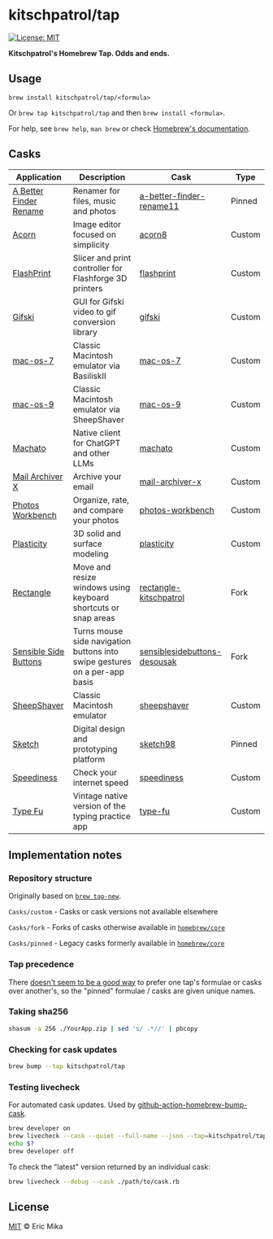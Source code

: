 <!--+ Warning: Content inside HTML comment blocks was generated by mdat and may be overwritten. +-->

# kitschpatrol/tap

<!-- badges -->

[![License: MIT](https://img.shields.io/badge/License-MIT-yellow.svg)](https://opensource.org/licenses/MIT)

<!-- /badges -->

<!-- description -->

**Kitschpatrol's Homebrew Tap. Odds and ends.**

<!-- /description -->

## Usage

`brew install kitschpatrol/tap/<formula>`

Or `brew tap kitschpatrol/tap` and then `brew install <formula>`.

For help, see `brew help`, `man brew` or check [Homebrew's documentation](https://docs.brew.sh).

## Casks

<!-- casks -->

| Application                                                                | Description                                                                | Cask                                                                       | Type   |
| -------------------------------------------------------------------------- | -------------------------------------------------------------------------- | -------------------------------------------------------------------------- | ------ |
| [A Better Finder Rename](https://www.publicspace.net/ABetterFinderRename/) | Renamer for files, music and photos                                        | [a-better-finder-rename11](Casks/pinned/a-better-finder-rename11.rb)       | Pinned |
| [Acorn](https://flyingmeat.com/acorn/)                                     | Image editor focused on simplicity                                         | [acorn8](Casks/custom/acorn8.rb)                                           | Custom |
| [FlashPrint](https://industry.flashforge.com/product-detail/40)            | Slicer and print controller for Flashforge 3D printers                     | [flashprint](Casks/custom/flashprint.rb)                                   | Custom |
| [Gifski](https://gif.ski/)                                                 | GUI for Gifski video to gif conversion library                             | [gifski](Casks/custom/gifski.rb)                                           | Custom |
| [mac-os-7](https://mendelson.org/macos9osx.html)                           | Classic Macintosh emulator via BasiliskII                                  | [mac-os-7](Casks/custom/mac-os-7.rb)                                       | Custom |
| [mac-os-9](https://mendelson.org/macos9osx.html)                           | Classic Macintosh emulator via SheepShaver                                 | [mac-os-9](Casks/custom/mac-os-9.rb)                                       | Custom |
| [Machato](https://machato.app/)                                            | Native client for ChatGPT and other LLMs                                   | [machato](Casks/custom/machato.rb)                                         | Custom |
| [Mail Archiver X](https://www.mothsoftware.com/)                           | Archive your email                                                         | [mail-archiver-x](Casks/custom/mail-archiver-x.rb)                         | Custom |
| [Photos Workbench](https://www.houdah.com/photosWorkbench/)                | Organize, rate, and compare your photos                                    | [photos-workbench](Casks/custom/photos-workbench.rb)                       | Custom |
| [Plasticity](https://www.plasticity.xyz/)                                  | 3D solid and surface modeling                                              | [plasticity](Casks/custom/plasticity.rb)                                   | Custom |
| [Rectangle](https://rectangleapp.com/)                                     | Move and resize windows using keyboard shortcuts or snap areas             | [rectangle-kitschpatrol](Casks/fork/rectangle-kitschpatrol.rb)             | Fork   |
| [Sensible Side Buttons](https://sensible-side-buttons.archagon.net/)       | Turns mouse side navigation buttons into swipe gestures on a per-app basis | [sensiblesidebuttons-desousak](Casks/fork/sensiblesidebuttons-desousak.rb) | Fork   |
| [SheepShaver](http://sheepshaver.cebix.net/)                               | Classic Macintosh emulator                                                 | [sheepshaver](Casks/custom/sheepshaver.rb)                                 | Custom |
| [Sketch](https://www.sketch.com/)                                          | Digital design and prototyping platform                                    | [sketch98](Casks/pinned/sketch98.rb)                                       | Pinned |
| [Speediness](https://sindresorhus.com/speediness)                          | Check your internet speed                                                  | [speediness](Casks/custom/speediness.rb)                                   | Custom |
| [Type Fu](https://type-fu.com/)                                            | Vintage native version of the typing practice app                          | [type-fu](Casks/custom/type-fu.rb)                                         | Custom |

<!-- /casks -->

## Implementation notes

### Repository structure

Originally based on [`brew tap-new`](https://github.com/Homebrew/brew/blob/master/docs/How-to-Create-and-Maintain-a-Tap.md).

`Casks/custom` - Casks or cask versions not available elsewhere

`Casks/fork` - Forks of casks otherwise available in [`homebrew/core`](https://github.com/Homebrew/homebrew-core)

`Casks/pinned` - Legacy casks formerly available in [`homebrew/core`](https://github.com/Homebrew/homebrew-core)

### Tap precedence

There [doesn't seem to be a good way](https://github.com/Homebrew/legacy-homebrew/issues/24238) to prefer one tap's formulae or casks over another's, so the "pinned" formulae / casks are given unique names.

### Taking sha256

```sh
shasum -a 256 ./YourApp.zip | sed 's/ .*//' | pbcopy
```

### Checking for cask updates

```sh
brew bump --tap kitschpatrol/tap
```

### Testing livecheck

For automated cask updates. Used by [github-action-homebrew-bump-cask](https://github.com/kitschpatrol/github-action-homebrew-bump-cask).

```sh
brew developer on
brew livecheck --cask --quiet --full-name --json --tap=kitschpatrol/tap
echo $?
brew developer off
```

To check the "latest" version returned by an individual cask:

```sh
brew livecheck --debug --cask ./path/to/cask.rb
```

<!-- license -->

## License

[MIT](license.txt) © Eric Mika

<!-- /license -->

